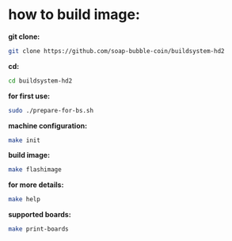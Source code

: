 # how to build image: #

**git clone:**
```bash
git clone https://github.com/soap-bubble-coin/buildsystem-hd2
```
**cd:**
```bash
cd buildsystem-hd2
```
**for first use:**
```bash
sudo ./prepare-for-bs.sh
```
**machine configuration:**
```bash
make init
```
**build image:**
```bash
make flashimage
```

**for more details:**
```bash
make help
```

**supported boards:**
```bash
make print-boards
```
